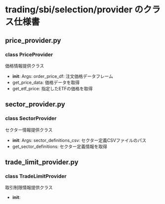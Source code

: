 # trading/sbi/selection/provider のクラス仕様書

## price_provider.py

### class PriceProvider
価格情報提供クラス
- __init__: Args:
    order_price_df: 注文価格データフレーム
- get_price_data: 価格データを取得
- get_etf_price: 指定したETFの価格を取得

## sector_provider.py

### class SectorProvider
セクター情報提供クラス
- __init__: Args:
    sector_definitions_csv: セクター定義CSVファイルのパス
- get_sector_definitions: セクター定義情報を取得

## trade_limit_provider.py

### class TradeLimitProvider
取引制限情報提供クラス
- __init__: 

